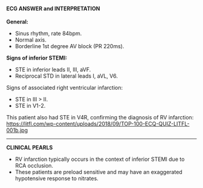 #### ECG ANSWER and INTERPRETATION

**General:**
* Sinus rhythm, rate 84bpm. 
* Normal axis. 
* Borderline 1st degree AV block (PR 220ms).

**Signs of inferior STEMI:**
* STE in inferior leads II, III, aVF. 
* Reciprocal STD in lateral leads I, aVL, V6. 

Signs of associated right ventricular infarction:
* STE in III > II. 
* STE in V1-2. 

This patient also had STE in V4R, confirming the diagnosis of RV infarction: <https://litfl.com/wp-content/uploads/2018/09/TOP-100-ECQ-QUIZ-LITFL-001b.jpg> 

---------------

**CLINICAL PEARLS**
* RV infarction typically occurs in the context of inferior STEMI due to RCA occlusion. 
* These patients are preload sensitive and may have an exaggerated hypotensive response to nitrates. 